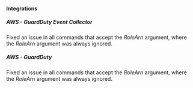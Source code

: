 
#### Integrations

##### AWS - GuardDuty Event Collector

Fixed an issue in all commands that accept the *RoleArn* argument, where the *RoleArn* argument was always ignored.

##### AWS - GuardDuty

Fixed an issue in all commands that accept the *RoleArn* argument, where the *RoleArn* argument was always ignored.
